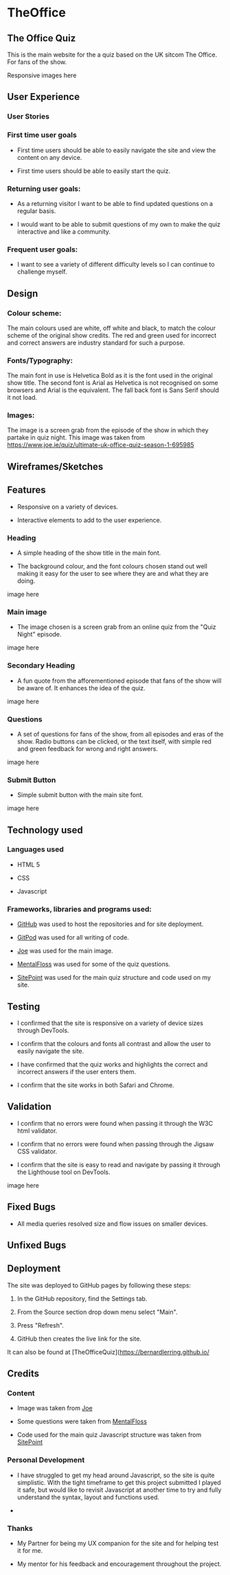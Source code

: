 # TheOffice

## The Office Quiz

This is the main website for the a quiz based on the UK sitcom The Office. For fans of the show. 

Responsive images here

## User Experience

### User Stories

### First time user goals

- First time users should be able to easily navigate the site and view the content on any device.

- First time users should be able to easily start the quiz.

### Returning user goals:

- As a returning visitor I want to be able to find updated questions on a regular basis.

- I would want to be able to submit questions of my own to make the quiz interactive and like a community. 

### Frequent user goals:

- I want to see a variety of different difficulty levels so I can continue to challenge myself.

## Design

### Colour scheme:

The main colours used are white, off white and black, to match the colour scheme of the original show credits. The red and green used for incorrect and correct answers are industry standard for such a purpose.

### Fonts/Typography:

The main font in use is Helvetica Bold as it is the font used in the original show title. The second font is Arial as Helvetica is not recognised on some browsers and Arial is the equivalent. The fall back font is Sans Serif should it not load. 

### Images:

The image is a screen grab from the episode of the show in which they partake in quiz night. This image was taken from https://www.joe.ie/quiz/ultimate-uk-office-quiz-season-1-695985

## Wireframes/Sketches



## Features

- Responsive on a variety of devices.

- Interactive elements to add to the user experience.

### Heading

- A simple heading of the show title in the main font. 

- The background colour, and the font colours chosen stand out well making it easy for the user to see where they are and what they are doing.

image here

### Main image

- The image chosen is a screen grab from an online quiz from the "Quiz Night" episode.

image here

### Secondary Heading

- A fun quote from the afforementioned episode that fans of the show will be aware of. It enhances the idea of the quiz.

image here

### Questions

- A set of questions for fans of the show, from all episodes and eras of the show. Radio buttons can be clicked, or the text itself, with simple red and green feedback for wrong and right answers.

image here

### Submit Button

- Simple submit button with the main site font. 

image here

## Technology used

### Languages used

- HTML 5 

- CSS

- Javascript

### Frameworks, libraries and programs used:

- [GitHub](https://github.com/) was used to host the repositories and for site deployment.

- [GitPod](https://gitpod.io/) was used for all writing of code.

- [Joe](https://www.joe.ie/quiz/ultimate-uk-office-quiz-season-1-695985) was used for the main image. 

- [MentalFloss](https://www.mentalfloss.com/quizzes/13559/office-quiz-uk-edition) was used for some of the quiz questions.

- [SitePoint](https://www.sitepoint.com/simple-javascript-quiz/) was used for the main quiz structure and code used on my site.

## Testing

- I confirmed that the site is responsive on a variety of device sizes through DevTools.

- I confirm that the colours and fonts all contrast and allow the user to easily navigate the site.

- I have confirmed that the quiz works and highlights the correct and incorrect answers if the user enters them. 

- I confirm that the site works in both Safari and Chrome.

## Validation

- I confirm that no errors were found when passing it through the W3C html validator.

- I confirm that no errors were found when passing through the Jigsaw CSS validator.

- I confirm that the site is easy to read and navigate by passing it through the Lighthouse tool on DevTools.

image here

## Fixed Bugs 



- All media queries resolved size and flow issues on smaller devices.

## Unfixed Bugs



## Deployment

The site was deployed to GitHub pages by following these steps:

1. In the GitHub repository, find the Settings tab.

2. From the Source section drop down menu select "Main".

3. Press "Refresh".

4. GitHub then creates the live link for the site.

It can also be found at [TheOfficeQuiz](https://bernardlerring.github.io/

## Credits

### Content

- Image was taken from [Joe](https://www.joe.ie/quiz/ultimate-uk-office-quiz-season-1-695985)

- Some questions were taken from [MentalFloss](https://www.mentalfloss.com/quizzes/13559/office-quiz-uk-edition)

- Code used for the main quiz Javascript structure was taken from [SitePoint](https://www.sitepoint.com/simple-javascript-quiz/)

### Personal Development

- I have struggled to get my head around Javascript, so the site is quite simplistic. With the tight timeframe to get this project submitted I played it safe, but would like to revisit Javascript at another time to try and fully understand the syntax, layout and functions used.

- 

### Thanks

- My Partner for being my UX companion for the site and for helping test it for me.

- My mentor for his feedback and encouragement throughout the project.



